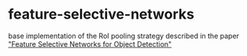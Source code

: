 # feature-selective-networks
base implementation of the RoI pooling strategy described in the paper ["Feature Selective Networks for Object Detection"](https://arxiv.org/abs/1711.08879)
